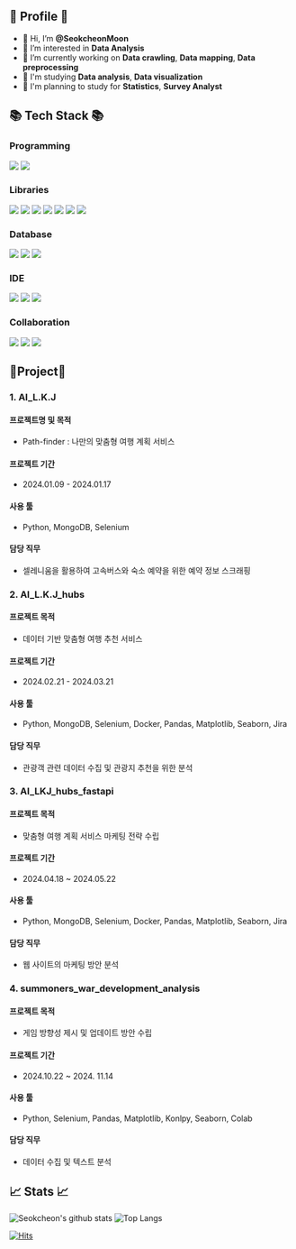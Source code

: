 ## 🍔 Profile 🍔

- 👋 Hi, I’m **@SeokcheonMoon**
- 👀 I’m interested in **Data Analysis**
- 🌱 I’m currently working on **Data crawling**, **Data mapping**, **Data preprocessing**
- 📓 I'm studying **Data analysis**, **Data visualization**
- 🔫 I'm planning to study for **Statistics**, **Survey Analyst**


## 📚 Tech Stack 📚

### Programming
<img src="https://img.shields.io/badge/-python-3776AB?style=for-the-badge&logo=python&logoColor=white"/> <img src="https://img.shields.io/badge/-jupyter-F37626?style=for-the-badge&logo=jupyter&logoColor=white"/>

### Libraries
<img src="https://img.shields.io/badge/-pandas-150458?style=for-the-badge&logo=pandas&logoColor=white"/> <img src="https://img.shields.io/badge/-selenium-43B02A?style=for-the-badge&logo=selenium&logoColor=white"/> <img src="https://img.shields.io/badge/-sqlalchemy-D71F00?style=for-the-badge&logo=sqlalchemy&logoColor=white"/> <img src="https://img.shields.io/badge/-scikitlearn-F7931E?style=for-the-badge&logo=scikitlearn&logoColor=white"/> <img src="https://img.shields.io/badge/-numpy-013243?style=for-the-badge&logo=numpy&logoColor=white"/> <img src="https://img.shields.io/badge/-matplotlib-F37626?style=for-the-badge&logo=&logoColor=white"/> <img src="https://img.shields.io/badge/-seaborn-000000?style=for-the-badge&logo=&logoColor=white"/>

### Database
<img src="https://img.shields.io/badge/-mongodb-47A248?style=for-the-badge&logo=mongodb&logoColor=white"/> <img src="https://img.shields.io/badge/-mysql-4479A1?style=for-the-badge&logo=mysql&logoColor=white"/> <img src="https://img.shields.io/badge/-sequel ace-D71F00?style=for-the-badge&logo=&logoColor=white"/>

### IDE
<img src="https://img.shields.io/badge/-vscode-40AEF0?style=for-the-badge&logo=&logoColor=white"/> <img src="https://img.shields.io/badge/-pycharm-000000?style=for-the-badge&logo=pycharm&logoColor=white"/> <img src="https://img.shields.io/badge/-Colab-40AEF0?style=for-the-badge&logo=&logoColor=white"/>

### Collaboration
<img src="https://img.shields.io/badge/-slack-4A154B?style=for-the-badge&logo=slack&logoColor=white"/> <img src="https://img.shields.io/badge/-docker-2496ED?style=for-the-badge&logo=docker&logoColor=white"/> <img src="https://img.shields.io/badge/Jira-0052CC?style=for-the-badge&logo=Jira&logoColor=white">

## 🏫Project🏫

### 1. AI_L.K.J

#### 프로젝트명 및 목적
- Path-finder : 나만의 맞춤형 여행 계획 서비스
#### 프로젝트 기간
- 2024.01.09 - 2024.01.17
#### 사용 툴
- Python, MongoDB, Selenium
#### 담당 직무
- 셀레니움을 활용하여 고속버스와 숙소 예약을 위한 예약 정보 스크래핑

### 2. AI_L.K.J_hubs

#### 프로젝트 목적
- 데이터 기반 맞춤형 여행 추천 서비스
#### 프로젝트 기간
- 2024.02.21 - 2024.03.21
#### 사용 툴
- Python, MongoDB, Selenium, Docker, Pandas, Matplotlib, Seaborn, Jira
#### 담당 직무
- 관광객 관련 데이터 수집 및 관광지 추천을 위한 분석

### 3. AI_LKJ_hubs_fastapi

#### 프로젝트 목적
- 맞춤형 여행 계획 서비스 마케팅 전략 수립
#### 프로젝트 기간
- 2024.04.18 ~ 2024.05.22
#### 사용 툴
- Python, MongoDB, Selenium, Docker, Pandas, Matplotlib, Seaborn, Jira
#### 담당 직무
- 웹 사이트의 마케팅 방안 분석

### 4. summoners_war_development_analysis

#### 프로젝트 목적
- 게임 방향성 제시 및 업데이트 방안 수립
#### 프로젝트 기간
- 2024.10.22 ~ 2024. 11.14
#### 사용 툴
- Python, Selenium, Pandas, Matplotlib, Konlpy, Seaborn, Colab
#### 담당 직무
- 데이터 수집 및 텍스트 분석

## 📈 Stats 📈
![Seokcheon's github stats](https://github-readme-stats.vercel.app/api?username=SeokcheonMoon) ![Top Langs](https://github-readme-stats.vercel.app/api/top-langs/?username=SeokcheonMoon&layout=compact) 

[![Hits](https://hits.seeyoufarm.com/api/count/incr/badge.svg?url=https%3A%2F%2Fgithub.com%2FSeokcheonMoon&count_bg=%2379C83D&title_bg=%23555555&icon=&icon_color=%23E7E7E7&title=hits&edge_flat=false)](https://hits.seeyoufarm.com)


<!---
SeokcheonMoon/SeokcheonMoon is a ✨ special ✨ repository because its `README.md` (this file) appears on your GitHub profile.
You can click the Preview link to take a look at your changes.
--->
